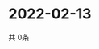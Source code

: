 # 2022-02-13
  共 0条

  <!-- BEGIN -->
  <!-- 最后更新时间Sun Feb 13 2022 23:03:50 GMT+0000 (Coordinated Universal Time) -->
  
  <!-- END -->
  
  
